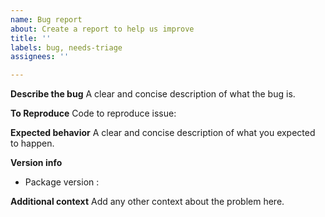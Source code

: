 ```yaml
---
name: Bug report
about: Create a report to help us improve
title: ''
labels: bug, needs-triage
assignees: ''

---
```


**Describe the bug**
A clear and concise description of what the bug is.

**To Reproduce**
Code to reproduce issue: 

**Expected behavior**
A clear and concise description of what you expected to happen.


**Version info**
 - Package version : 

**Additional context**
Add any other context about the problem here.
